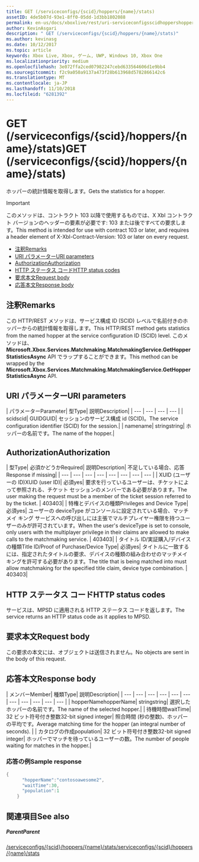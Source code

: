 ```yaml
---
title: GET (/serviceconfigs/{scid}/hoppers/{name}/stats)
assetID: 4de5b07d-93e1-8ff0-05dd-1d3bb1802088
permalink: en-us/docs/xboxlive/rest/uri-serviceconfigsscidhoppershoppernamestatsget.html
author: KevinAsgari
description: " GET (/serviceconfigs/{scid}/hoppers/{name}/stats)"
ms.author: kevinasg
ms.date: 10/12/2017
ms.topic: article
keywords: Xbox Live, Xbox, ゲーム, UWP, Windows 10, Xbox One
ms.localizationpriority: medium
ms.openlocfilehash: 3e072ffa2ced07982247cebd633564606d1e9bb4
ms.sourcegitcommit: f2c9a050a9137a473f28b613968d5782866142c6
ms.translationtype: MT
ms.contentlocale: ja-JP
ms.lasthandoff: 11/10/2018
ms.locfileid: "6281392"
---
```

# <a name="get-serviceconfigsscidhoppersnamestats"></a><span data-ttu-id="fdc8d-104">GET (/serviceconfigs/{scid}/hoppers/{name}/stats)</span><span class="sxs-lookup"><span data-stu-id="fdc8d-104">GET (/serviceconfigs/{scid}/hoppers/{name}/stats)</span></span>

<span data-ttu-id="fdc8d-105">ホッパーの統計情報を取得します。</span><span class="sxs-lookup"><span data-stu-id="fdc8d-105">Gets the statistics for a hopper.</span></span>

> [!IMPORTANT]
> <span data-ttu-id="fdc8d-106">このメソッドは、コントラクト 103 以降で使用するものでは、X Xbl コントラクト バージョンのヘッダーの要素が必要です: 103 または後ですべての要求します。</span><span class="sxs-lookup"><span data-stu-id="fdc8d-106">This method is intended for use with contract 103 or later, and requires a header element of X-Xbl-Contract-Version: 103 or later on every request.</span></span>

  * [<span data-ttu-id="fdc8d-107">注釈</span><span class="sxs-lookup"><span data-stu-id="fdc8d-107">Remarks</span></span>](#ID4ET)
  * [<span data-ttu-id="fdc8d-108">URI パラメーター</span><span class="sxs-lookup"><span data-stu-id="fdc8d-108">URI parameters</span></span>](#ID4E5)
  * [<span data-ttu-id="fdc8d-109">Authorization</span><span class="sxs-lookup"><span data-stu-id="fdc8d-109">Authorization</span></span>](#ID4EJB)
  * [<span data-ttu-id="fdc8d-110">HTTP ステータス コード</span><span class="sxs-lookup"><span data-stu-id="fdc8d-110">HTTP status codes</span></span>](#ID4E3C)
  * [<span data-ttu-id="fdc8d-111">要求本文</span><span class="sxs-lookup"><span data-stu-id="fdc8d-111">Request body</span></span>](#ID4EFD)
  * [<span data-ttu-id="fdc8d-112">応答本文</span><span class="sxs-lookup"><span data-stu-id="fdc8d-112">Response body</span></span>](#ID4EQD)

<a id="ID4ET"></a>


## <a name="remarks"></a><span data-ttu-id="fdc8d-113">注釈</span><span class="sxs-lookup"><span data-stu-id="fdc8d-113">Remarks</span></span>
<span data-ttu-id="fdc8d-114">この HTTP/REST メソッドは、サービス構成 ID (SCID) レベルで名前付きのホッパーからの統計情報を取得します。</span><span class="sxs-lookup"><span data-stu-id="fdc8d-114">This HTTP/REST method gets statistics from the named hopper at the service configuration ID (SCID) level.</span></span> <span data-ttu-id="fdc8d-115">このメソッドは、 **Microsoft.Xbox.Services.Matchmaking.MatchmakingService.GetHopperStatisticsAsync** API でラップすることができます。</span><span class="sxs-lookup"><span data-stu-id="fdc8d-115">This method can be wrapped by the **Microsoft.Xbox.Services.Matchmaking.MatchmakingService.GetHopperStatisticsAsync** API.</span></span>  
<a id="ID4E5"></a>


## <a name="uri-parameters"></a><span data-ttu-id="fdc8d-116">URI パラメーター</span><span class="sxs-lookup"><span data-stu-id="fdc8d-116">URI parameters</span></span>

| <span data-ttu-id="fdc8d-117">パラメーター</span><span class="sxs-lookup"><span data-stu-id="fdc8d-117">Parameter</span></span>| <span data-ttu-id="fdc8d-118">型</span><span class="sxs-lookup"><span data-stu-id="fdc8d-118">Type</span></span>| <span data-ttu-id="fdc8d-119">説明</span><span class="sxs-lookup"><span data-stu-id="fdc8d-119">Description</span></span>|
| --- | --- | --- | --- |
| <span data-ttu-id="fdc8d-120">scid</span><span class="sxs-lookup"><span data-stu-id="fdc8d-120">scid</span></span>| <span data-ttu-id="fdc8d-121">GUID</span><span class="sxs-lookup"><span data-stu-id="fdc8d-121">GUID</span></span>| <span data-ttu-id="fdc8d-122">セッションのサービス構成 id (SCID)。</span><span class="sxs-lookup"><span data-stu-id="fdc8d-122">The service configuration identifier (SCID) for the session.</span></span>|
| <span data-ttu-id="fdc8d-123">name</span><span class="sxs-lookup"><span data-stu-id="fdc8d-123">name</span></span>| <span data-ttu-id="fdc8d-124">string</span><span class="sxs-lookup"><span data-stu-id="fdc8d-124">string</span></span>| <span data-ttu-id="fdc8d-125">ホッパーの名前です。</span><span class="sxs-lookup"><span data-stu-id="fdc8d-125">The name of the hopper.</span></span>|

<a id="ID4EJB"></a>


## <a name="authorization"></a><span data-ttu-id="fdc8d-126">Authorization</span><span class="sxs-lookup"><span data-stu-id="fdc8d-126">Authorization</span></span>

| <span data-ttu-id="fdc8d-127">型</span><span class="sxs-lookup"><span data-stu-id="fdc8d-127">Type</span></span>| <span data-ttu-id="fdc8d-128">必須かどうか</span><span class="sxs-lookup"><span data-stu-id="fdc8d-128">Required</span></span>| <span data-ttu-id="fdc8d-129">説明</span><span class="sxs-lookup"><span data-stu-id="fdc8d-129">Description</span></span>| <span data-ttu-id="fdc8d-130">不足している場合、応答</span><span class="sxs-lookup"><span data-stu-id="fdc8d-130">Response if missing</span></span>|
| --- | --- | --- | --- | --- | --- | --- | --- |
| <span data-ttu-id="fdc8d-131">XUID (ユーザーの ID)</span><span class="sxs-lookup"><span data-stu-id="fdc8d-131">XUID (user ID)</span></span>| <span data-ttu-id="fdc8d-132">必須</span><span class="sxs-lookup"><span data-stu-id="fdc8d-132">yes</span></span>| <span data-ttu-id="fdc8d-133">要求を行っているユーザーは、チケットによって参照される、チケット セッションのメンバーである必要があります。</span><span class="sxs-lookup"><span data-stu-id="fdc8d-133">The user making the request must be a member of the ticket session referred to by the ticket.</span></span> | <span data-ttu-id="fdc8d-134">403</span><span class="sxs-lookup"><span data-stu-id="fdc8d-134">403</span></span>|
| <span data-ttu-id="fdc8d-135">特権とデバイスの種類</span><span class="sxs-lookup"><span data-stu-id="fdc8d-135">Privileges and Device Type</span></span>| <span data-ttu-id="fdc8d-136">必須</span><span class="sxs-lookup"><span data-stu-id="fdc8d-136">yes</span></span>| <span data-ttu-id="fdc8d-137">ユーザーの deviceType がコンソールに設定されている場合、マッチメイ キング サービスへの呼び出しには主張でマルチプレイヤー権限を持つユーザーのみが許可されています。</span><span class="sxs-lookup"><span data-stu-id="fdc8d-137">When the user's deviceType is set to console, only users with the multiplayer privilege in their claims are allowed to make calls to the matchmaking service.</span></span> | <span data-ttu-id="fdc8d-138">403</span><span class="sxs-lookup"><span data-stu-id="fdc8d-138">403</span></span>|
| <span data-ttu-id="fdc8d-139">タイトル ID/実証購入/デバイスの種類</span><span class="sxs-lookup"><span data-stu-id="fdc8d-139">Title ID/Proof of Purchase/Device Type</span></span>| <span data-ttu-id="fdc8d-140">必須</span><span class="sxs-lookup"><span data-stu-id="fdc8d-140">yes</span></span>| <span data-ttu-id="fdc8d-141">タイトルに一致するには、指定されたタイトルの要求、デバイスの種類の組み合わせのマッチメイ キングを許可する必要があります。</span><span class="sxs-lookup"><span data-stu-id="fdc8d-141">The title that is being matched into must allow matchmaking for the specified title claim, device type combination.</span></span> | <span data-ttu-id="fdc8d-142">403</span><span class="sxs-lookup"><span data-stu-id="fdc8d-142">403</span></span>|

<a id="ID4E3C"></a>


## <a name="http-status-codes"></a><span data-ttu-id="fdc8d-143">HTTP ステータス コード</span><span class="sxs-lookup"><span data-stu-id="fdc8d-143">HTTP status codes</span></span>
<span data-ttu-id="fdc8d-144">サービスは、MPSD に適用される HTTP ステータス コードを返します。</span><span class="sxs-lookup"><span data-stu-id="fdc8d-144">The service returns an HTTP status code as it applies to MPSD.</span></span>  
<a id="ID4EFD"></a>


## <a name="request-body"></a><span data-ttu-id="fdc8d-145">要求本文</span><span class="sxs-lookup"><span data-stu-id="fdc8d-145">Request body</span></span>

<span data-ttu-id="fdc8d-146">この要求の本文には、オブジェクトは送信されません。</span><span class="sxs-lookup"><span data-stu-id="fdc8d-146">No objects are sent in the body of this request.</span></span>

<a id="ID4EQD"></a>


## <a name="response-body"></a><span data-ttu-id="fdc8d-147">応答本文</span><span class="sxs-lookup"><span data-stu-id="fdc8d-147">Response body</span></span>

| <span data-ttu-id="fdc8d-148">メンバー</span><span class="sxs-lookup"><span data-stu-id="fdc8d-148">Member</span></span>| <span data-ttu-id="fdc8d-149">種類</span><span class="sxs-lookup"><span data-stu-id="fdc8d-149">Type</span></span>| <span data-ttu-id="fdc8d-150">説明</span><span class="sxs-lookup"><span data-stu-id="fdc8d-150">Description</span></span>|
| --- | --- | --- | --- | --- | --- | --- | --- | --- | --- | --- |
| <span data-ttu-id="fdc8d-151">hopperName</span><span class="sxs-lookup"><span data-stu-id="fdc8d-151">hopperName</span></span>| <span data-ttu-id="fdc8d-152">string</span><span class="sxs-lookup"><span data-stu-id="fdc8d-152">string</span></span>| <span data-ttu-id="fdc8d-153">選択したホッパーの名前です。</span><span class="sxs-lookup"><span data-stu-id="fdc8d-153">The name of the selected hopper.</span></span>|
| <span data-ttu-id="fdc8d-154">待機時間</span><span class="sxs-lookup"><span data-stu-id="fdc8d-154">waitTime</span></span>| <span data-ttu-id="fdc8d-155">32 ビット符号付き整数</span><span class="sxs-lookup"><span data-stu-id="fdc8d-155">32-bit signed integer</span></span>| <span data-ttu-id="fdc8d-156">照合時間 (秒の整数)、ホッパーの平均です。</span><span class="sxs-lookup"><span data-stu-id="fdc8d-156">Average matching time for the hopper (an integral number of seconds).</span></span> |
| <span data-ttu-id="fdc8d-157">カタログの作成</span><span class="sxs-lookup"><span data-stu-id="fdc8d-157">population</span></span>| <span data-ttu-id="fdc8d-158">32 ビット符号付き整数</span><span class="sxs-lookup"><span data-stu-id="fdc8d-158">32-bit signed integer</span></span>| <span data-ttu-id="fdc8d-159">ホッパーでマッチを待っているユーザーの数。</span><span class="sxs-lookup"><span data-stu-id="fdc8d-159">The number of people waiting for matches in the hopper.</span></span>|

<a id="ID4E1D"></a>


### <a name="sample-response"></a><span data-ttu-id="fdc8d-160">応答の例</span><span class="sxs-lookup"><span data-stu-id="fdc8d-160">Sample response</span></span>


```cpp
{
      "hopperName":"contosoawesome2",
      "waitTime":30,
      "population":1
    }


```


<a id="ID4EJE"></a>


## <a name="see-also"></a><span data-ttu-id="fdc8d-161">関連項目</span><span class="sxs-lookup"><span data-stu-id="fdc8d-161">See also</span></span>

<a id="ID4ELE"></a>


##### <a name="parent"></a><span data-ttu-id="fdc8d-162">Parent</span><span class="sxs-lookup"><span data-stu-id="fdc8d-162">Parent</span></span>  

[<span data-ttu-id="fdc8d-163">/serviceconfigs/{scid}/hoppers/{name}/stats</span><span class="sxs-lookup"><span data-stu-id="fdc8d-163">/serviceconfigs/{scid}/hoppers/{name}/stats</span></span>](uri-serviceconfigsscidhoppershoppernamestats.md)
